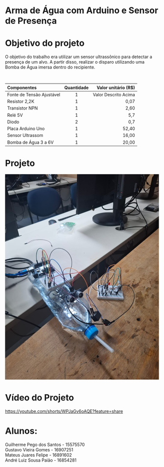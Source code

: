 # Arma de Água com Arduino e Sensor de Presença

# Objetivo do projeto

O objetivo do trabalho era utilizar um sensor ultrassônico para detectar a presença de um alvo. A partir disso, realizar o disparo utilizando uma Bomba de Água imersa dentro do recipiente.

<br>

| Componentes | Quantidade | Valor unitário (R$) |
|:-----|:--------:|------:|
| Fonte de Tensão Ajustável | 1 | Valor Descrito Acima |
| Resistor 2,2K | 1 | 0,07 |
| Transistor NPN | 1 | 2,60 |
| Relé 5V | 1 | 5,7 |
| Diodo | 2 | 0,7 |
| Placa Arduino Uno | 1 | 52,40 |
| Sensor Ultrassom | 1 | 16,00 |
| Bomba de Água 3 a 6V | 1 | 20,00 |

# Projeto
![Alt text](./arma-de-agua-com-arduino.jpg)
<br>

# Vídeo do Projeto
https://youtube.com/shorts/WPJaGv6oAQE?feature=share

# Alunos:

Guilherme Pego dos Santos - 15575570
<br>
Gustavo Vieira Gomes - 16907251
<br>
Mateus Juares Felipe - 16891602
<br>
André Luiz Sousa Paião - 16854281
